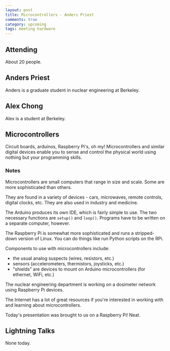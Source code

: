 ```yaml
---
layout: post
title: Microcontrollers - Anders Priest
comments: true
category: upcoming
tags: meeting hardware
---
```



## Attending

About 20 people.

## Anders Priest

Anders is a graduate student in nuclear engineering at Berkeley.

## Alex Chong

Alex is a student at Berkeley.

## Microcontrollers

Circuit boards, arduinos, Raspberry Pi's, oh my! Microcontrollers and similar 
digital devices enable you to sense and control the physical world using 
nothing but your programming skills.

### Notes

Microcontrollers are small computers that range in size and scale. Some are more
sophisticated than others.

They are found in a variety of devices - cars, microwaves, remote controls, digital
clocks, etc. They are also used in industry and medicine.

The Arduino produces its own IDE, which is fairly simple to use. The two necessary
functions are `setup()` and `loop()`. Programs have to be written on a separate
computer, however.

The Raspberry Pi is somewhat more sophisticated and runs a stripped-down version
of Linux. You can do things like run Python scripts on the RPi.

Components to use with microcontrollers include:

- the usual analog suspects (wires, resistors, etc.)
- sensors (accelerometers, thermistors, joysticks, etc.)
- "shields" are devices to mount on Arduino microcontrollers (for ethernet, WiFi, etc.)

The nuclear engineering department is working on a dosimeter network using
Raspberry Pi devices.

The Internet has a lot of great resources if you're interested in working with and
learning about microcontrollers.

Today's presentation was brought to us on a Raspberry Pi! Neat.

## Lightning Talks 

None today.

